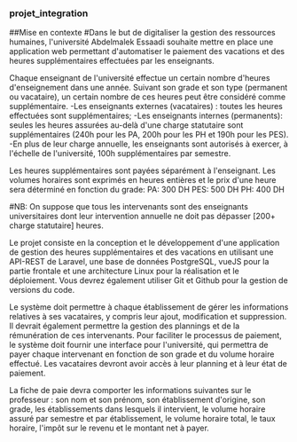 ### projet_integration
##Mise en contexte
#Dans le but de digitaliser la gestion des ressources humaines, l'université Abdelmalek Essaadi souhaite mettre en place une application web permettant d'automatiser le paiement des vacations et des heures supplémentaires effectuées par les enseignants.

Chaque enseignant de l'université effectue un certain nombre d'heures d'enseignement dans une année. Suivant son grade et son type (permanent ou vacataire), un certain nombre de ces heures peut être considéré comme supplémentaire.
   -Les enseignants externes (vacataires) : toutes les heures effectuées sont supplémentaires;
   -Les enseignants internes (permanents): seules les heures assurées au-delà d'une charge statutaire sont supplémentaires (240h pour les PA, 200h pour les       PH et 190h pour les PES).
   -En plus de leur charge annuelle, les enseignants sont autorisés à exercer, à l'échelle de l'université, 100h supplémentaires par semestre.

Les heures supplémentaires sont payées séparément à l'enseignant. Les volumes horaires sont exprimés en heures entières et le prix d'une heure sera déterminé en fonction du grade: PA: 300 DH PES: 500 DH PH: 400 DH

#NB:
On suppose que tous les intervenants sont des enseignants universitaires dont leur intervention annuelle ne doit pas dépasser [200+ charge statutaire] heures.

   Le projet consiste en la conception et le développement d'une application de gestion des heures supplémentaires et des vacations en utilisant une API-REST de Laravel, une base de données PostgreSQL, vueJS pour la partie frontale et une architecture Linux pour la réalisation et le déploiement. Vous devrez également utiliser Git et Github pour la gestion de versions du code.
   
Le système doit permettre à chaque établissement de gérer les informations relatives à ses vacataires, y compris leur ajout, modification et suppression. Il devrait également permettre la gestion des plannings et de la rémunération de ces intervenants. Pour faciliter le processus de paiement, le système doit fournir une interface pour l'université, qui permettra de payer chaque intervenant en fonction de son grade et du volume horaire effectué. Les vacataires devront avoir accès à leur planning et à leur état de paiement.

La fiche de paie devra comporter les informations suivantes sur le professeur : son nom et son prénom, son établissement d'origine, son grade, les établissements dans lesquels il intervient, le volume horaire assuré par semestre et par établissement, le volume horaire total, le taux horaire, l'impôt sur le revenu et le montant net à payer.
